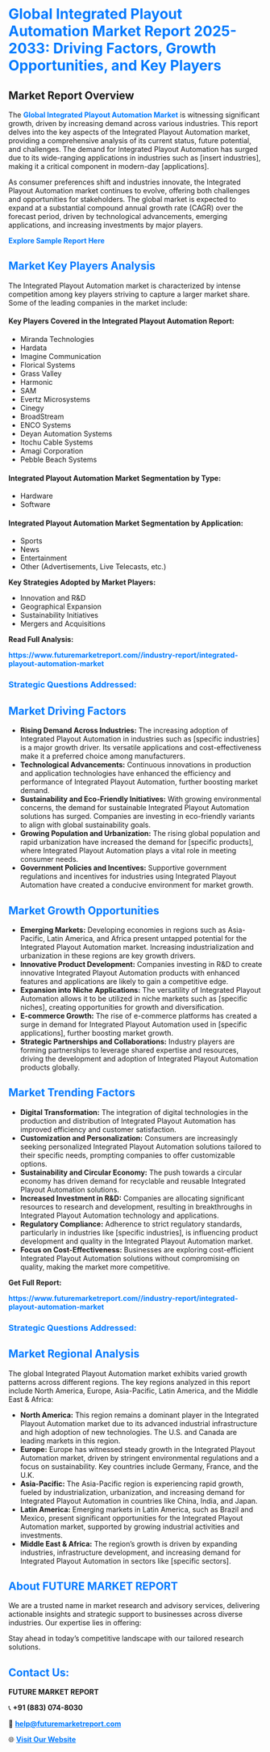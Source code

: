 <h1 style="color: #007BFF;">Global Integrated Playout Automation Market Report 2025-2033: Driving Factors, Growth Opportunities, and Key Players</h1>

<section id="overview">
<h2>Market Report Overview</h2>
<p>The <a href="https://www.futuremarketreport.com//industry-report/integrated-playout-automation-market" style="color: #007BFF; text-decoration: none;"><strong>Global Integrated Playout Automation Market</strong></a> is witnessing significant growth, driven by increasing demand across various industries. This report delves into the key aspects of the Integrated Playout Automation market, providing a comprehensive analysis of its current status, future potential, and challenges. The demand for Integrated Playout Automation has surged due to its wide-ranging applications in industries such as [insert industries], making it a critical component in modern-day [applications].</p>
<p>As consumer preferences shift and industries innovate, the Integrated Playout Automation market continues to evolve, offering both challenges and opportunities for stakeholders. The global market is expected to expand at a substantial compound annual growth rate (CAGR) over the forecast period, driven by technological advancements, emerging applications, and increasing investments by major players.</p>
</section>

<section id="overview">
<p><a href="https://www.futuremarketreport.com//request-sample/reportId=88932" style="color: #007BFF; text-decoration: none;"><strong>Explore Sample Report Here</strong></a></p>
</section>

<section id="key-players">
<h2 style="color: #007BFF;">Market Key Players Analysis</h2>
<p>The Integrated Playout Automation market is characterized by intense competition among key players striving to capture a larger market share. Some of the leading companies in the market include:</p>
<h4>Key Players Covered in the Integrated Playout Automation Report:</h4>
<ul><li>Miranda Technologies</li><li>Hardata</li><li>Imagine Communication</li><li>Florical Systems</li><li>Grass Valley</li><li>Harmonic</li><li>SAM</li><li>Evertz Microsystems</li><li>Cinegy</li><li>BroadStream</li><li>ENCO Systems</li><li>Deyan Automation Systems</li><li>Itochu Cable Systems</li><li>Amagi Corporation</li><li>Pebble Beach Systems</li></ul>
<h4>Integrated Playout Automation Market Segmentation by Type:</h4>
<ul><li>Hardware</li><li>Software</li></ul>

<h4>Integrated Playout Automation Market Segmentation by Application:</h4>
<ul><li>Sports</li><li>News</li><li>Entertainment</li><li>Other (Advertisements, Live Telecasts, etc.)</li></ul>
<p><strong>Key Strategies Adopted by Market Players:</strong></p>
<ul>
<li>Innovation and R&D</li>
<li>Geographical Expansion</li>
<li>Sustainability Initiatives</li>
<li>Mergers and Acquisitions</li>
</ul>
</section>

<section>
<p><strong>Read Full Analysis: </strong></p><a href="https://www.futuremarketreport.com//industry-report/integrated-playout-automation-market" style="color: #007BFF; text-decoration: none;"><strong>https://www.futuremarketreport.com//industry-report/integrated-playout-automation-market</strong></a>
<h3 style="color: #007BFF;">Strategic Questions Addressed:</h3>
</section>

<section id="driving-factors">
<h2 style="color: #007BFF;">Market Driving Factors</h2>
<ul>
<li><strong>Rising Demand Across Industries:</strong> The increasing adoption of Integrated Playout Automation in industries such as [specific industries] is a major growth driver. Its versatile applications and cost-effectiveness make it a preferred choice among manufacturers.</li>
<li><strong>Technological Advancements:</strong> Continuous innovations in production and application technologies have enhanced the efficiency and performance of Integrated Playout Automation, further boosting market demand.</li>
<li><strong>Sustainability and Eco-Friendly Initiatives:</strong> With growing environmental concerns, the demand for sustainable Integrated Playout Automation solutions has surged. Companies are investing in eco-friendly variants to align with global sustainability goals.</li>
<li><strong>Growing Population and Urbanization:</strong> The rising global population and rapid urbanization have increased the demand for [specific products], where Integrated Playout Automation plays a vital role in meeting consumer needs.</li>
<li><strong>Government Policies and Incentives:</strong> Supportive government regulations and incentives for industries using Integrated Playout Automation have created a conducive environment for market growth.</li>
</ul>
</section>

<section id="growth-opportunities">
<h2 style="color: #007BFF;">Market Growth Opportunities</h2>
<ul>
<li><strong>Emerging Markets:</strong> Developing economies in regions such as Asia-Pacific, Latin America, and Africa present untapped potential for the Integrated Playout Automation market. Increasing industrialization and urbanization in these regions are key growth drivers.</li>
<li><strong>Innovative Product Development:</strong> Companies investing in R&D to create innovative Integrated Playout Automation products with enhanced features and applications are likely to gain a competitive edge.</li>
<li><strong>Expansion into Niche Applications:</strong> The versatility of Integrated Playout Automation allows it to be utilized in niche markets such as [specific niches], creating opportunities for growth and diversification.</li>
<li><strong>E-commerce Growth:</strong> The rise of e-commerce platforms has created a surge in demand for Integrated Playout Automation used in [specific applications], further boosting market growth.</li>
<li><strong>Strategic Partnerships and Collaborations:</strong> Industry players are forming partnerships to leverage shared expertise and resources, driving the development and adoption of Integrated Playout Automation products globally.</li>
</ul>
</section>

<section id="trending-factors">
<h2 style="color: #007BFF;">Market Trending Factors</h2>
<ul>
<li><strong>Digital Transformation:</strong> The integration of digital technologies in the production and distribution of Integrated Playout Automation has improved efficiency and customer satisfaction.</li>
<li><strong>Customization and Personalization:</strong> Consumers are increasingly seeking personalized Integrated Playout Automation solutions tailored to their specific needs, prompting companies to offer customizable options.</li>
<li><strong>Sustainability and Circular Economy:</strong> The push towards a circular economy has driven demand for recyclable and reusable Integrated Playout Automation solutions.</li>
<li><strong>Increased Investment in R&D:</strong> Companies are allocating significant resources to research and development, resulting in breakthroughs in Integrated Playout Automation technology and applications.</li>
<li><strong>Regulatory Compliance:</strong> Adherence to strict regulatory standards, particularly in industries like [specific industries], is influencing product development and quality in the Integrated Playout Automation market.</li>
<li><strong>Focus on Cost-Effectiveness:</strong> Businesses are exploring cost-efficient Integrated Playout Automation solutions without compromising on quality, making the market more competitive.</li>
</ul>
</section>

<section>
<p><strong>Get Full Report: </strong></p><a href="https://www.futuremarketreport.com//industry-report/integrated-playout-automation-market" style="color: #007BFF; text-decoration: none;"><strong>https://www.futuremarketreport.com//industry-report/integrated-playout-automation-market</strong></a>
<h3 style="color: #007BFF;">Strategic Questions Addressed:</h3>
</section>


<section id="regional-analysis">
<h2 style="color: #007BFF;">Market Regional Analysis</h2>
<p>The global Integrated Playout Automation market exhibits varied growth patterns across different regions. The key regions analyzed in this report include North America, Europe, Asia-Pacific, Latin America, and the Middle East & Africa:</p>
<ul>
<li><strong>North America:</strong> This region remains a dominant player in the Integrated Playout Automation market due to its advanced industrial infrastructure and high adoption of new technologies. The U.S. and Canada are leading markets in this region.</li>
<li><strong>Europe:</strong> Europe has witnessed steady growth in the Integrated Playout Automation market, driven by stringent environmental regulations and a focus on sustainability. Key countries include Germany, France, and the U.K.</li>
<li><strong>Asia-Pacific:</strong> The Asia-Pacific region is experiencing rapid growth, fueled by industrialization, urbanization, and increasing demand for Integrated Playout Automation in countries like China, India, and Japan.</li>
<li><strong>Latin America:</strong> Emerging markets in Latin America, such as Brazil and Mexico, present significant opportunities for the Integrated Playout Automation market, supported by growing industrial activities and investments.</li>
<li><strong>Middle East & Africa:</strong> The region’s growth is driven by expanding industries, infrastructure development, and increasing demand for Integrated Playout Automation in sectors like [specific sectors].</li>
</ul>
</section>

<footer>
<h2 style="color: #007BFF;">About FUTURE MARKET REPORT</h2>
<p>We are a trusted name in market research and advisory services, delivering actionable insights and strategic support to businesses across diverse industries. Our expertise lies in offering:</p>

<p>Stay ahead in today’s competitive landscape with our tailored research solutions.</p>

<h2 style="color: #007BFF;">Contact Us:</h2>
<p><strong>FUTURE MARKET REPORT</strong></p>
<p>📞 <strong>+91 (883) 074-8030</strong></p>
<p>📧 <strong><a href="mailto:help@futuremarketreport.com" style="color: #007BFF;">help@futuremarketreport.com</a></strong></p>
<p>🌐 <strong><a href="https://www.futuremarketreport.com/" style="color: #007BFF;">Visit Our Website</a></strong></p>
</footer>
